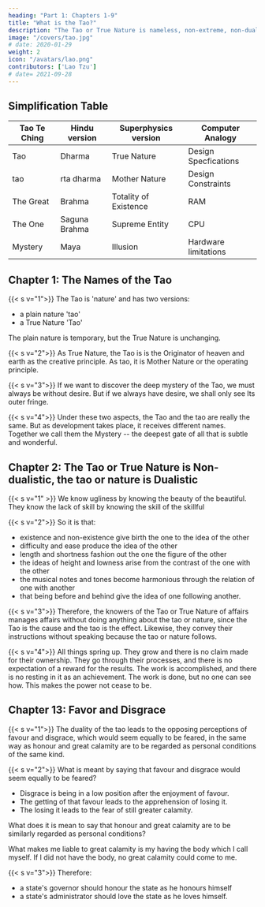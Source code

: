 ```yaml
---
heading: "Part 1: Chapters 1-9"
title: "What is the Tao?"
description: "The Tao or True Nature is nameless, non-extreme, non-dualistic"
image: "/covers/tao.jpg"
# date: 2020-01-29
weight: 2
icon: "/avatars/lao.png"
contributors: ['Lao Tzu']
# date= 2021-09-28
---
```



<!-- >  <ul><li>The Great Tao is simplified to the 'Brahma' to unify it with Hinduism.</li><li>The "One" is simplified to the 'Supreme Tao' which represents the superme consciousness. In this way, Brahma and the Supreme are analogous to the mind and consciousness, in the same way that a computer has a RAM and CPU</li></ul>
 -->

## Simplification Table

Tao Te Ching | Hindu version | Superphysics version | Computer Analogy
--- | --- | --- | ---
Tao | Dharma | True Nature | Design Specfications
tao | rta dharma | Mother Nature | Design Constraints
The Great | Brahma | Totality of Existence | RAM
The One | Saguna Brahma | Supreme Entity | CPU
Mystery | Maya | Illusion | Hardware limitations


## Chapter 1: The Names of the Tao

{{< s v="1">}} <!-- The Tao that can be trodden is not the enduring and unchanging Tao. The name that can be named is not the enduring and unchanging name. --> The Tao is 'nature' and has two versions:
- a plain nature 'tao'
- a True Nature 'Tao'

The plain nature is temporary, but the True Nature is unchanging.


{{< s v="2">}} As True Nature, the Tao is <!-- When having no name, it --> is the Originator of heaven and earth as the creative principle. As tao, <!-- When having a name, --> it is Mother Nature<!--  of all things --> or the operating principle.


{{< s v="3">}} If we want to discover the deep mystery of the Tao, we must always be without desire. But if we always have desire, we shall only see Its outer fringe.


{{< s v="4">}} Under these two aspects, the Tao and the tao are really the same. But as development takes place, it receives different names. Together we call them the Mystery -- the deepest gate of all that is subtle and wonderful.


## Chapter 2: The Tao or True Nature is Non-dualistic, the tao or nature is Dualistic

{{< s v="1" >}} We know ugliness by knowing the beauty of the beautiful. They know the lack of skill by knowing the skill of the skillful


{{< s v="2">}} So it is that:
- existence and non-existence give birth the one to the idea of the other
- difficulty and ease produce the idea of the other
- length and shortness fashion out the one the figure of the other
- the ideas of height and lowness arise from the contrast of the one with the other
- the musical notes and tones become harmonious through the relation of one with another
- that being before and behind give the idea of one following another.


{{< s v="3">}}  Therefore, the knowers of the Tao or True Nature of affairs manages affairs without doing anything about the tao or nature, since the Tao is the cause and the tao is the effect. Likewise, they convey their instructions without speaking because the tao or nature follows.


{{< s v="4">}} All things spring up. They grow and there is no claim made for their ownership. They go through their processes, and there is no expectation of a reward for the results. The work is accomplished, and there is no resting in it as an achievement. The work is done, but no one can see how. This makes the power not cease to be.



## Chapter 13: Favor and Disgrace

{{< s v="1">}} The duality of the tao leads to the opposing perceptions of favour and disgrace, which would seem equally to be feared, in the same way as honour and great calamity are to be regarded as personal conditions of the same kind.


{{< s v="2">}} What is meant by saying that favour and disgrace would seem equally to be feared?

- Disgrace is being in a low position after the enjoyment of favour.  
- The getting of that favour leads to the apprehension of losing it. 
- The losing it leads to the fear of still greater calamity. 

What does it is mean to say that honour and great calamity are to be similarly regarded as personal conditions? 

What makes me liable to great calamity is my having the body which I call myself. If I did not have the body, no great calamity could come to me.


{{< s v="3">}} Therefore:
- a state's governor should honour the state as he honours himself
- a state's administrator should love the state as he loves himself. <!--  to his own person may be entrusted with it.
 -->
 